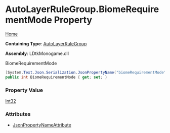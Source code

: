 # AutoLayerRuleGroup\.BiomeRequirementMode Property

[Home](../../../README.md)

**Containing Type**: [AutoLayerRuleGroup](../README.md)

**Assembly**: LDtkMonogame\.dll

  
 BiomeRequirementMode 

```csharp
[System.Text.Json.Serialization.JsonPropertyName("biomeRequirementMode")]
public int BiomeRequirementMode { get; set; }
```

### Property Value

[Int32](https://docs.microsoft.com/en-us/dotnet/api/system.int32)

### Attributes

* [JsonPropertyNameAttribute](https://docs.microsoft.com/en-us/dotnet/api/system.text.json.serialization.jsonpropertynameattribute)

